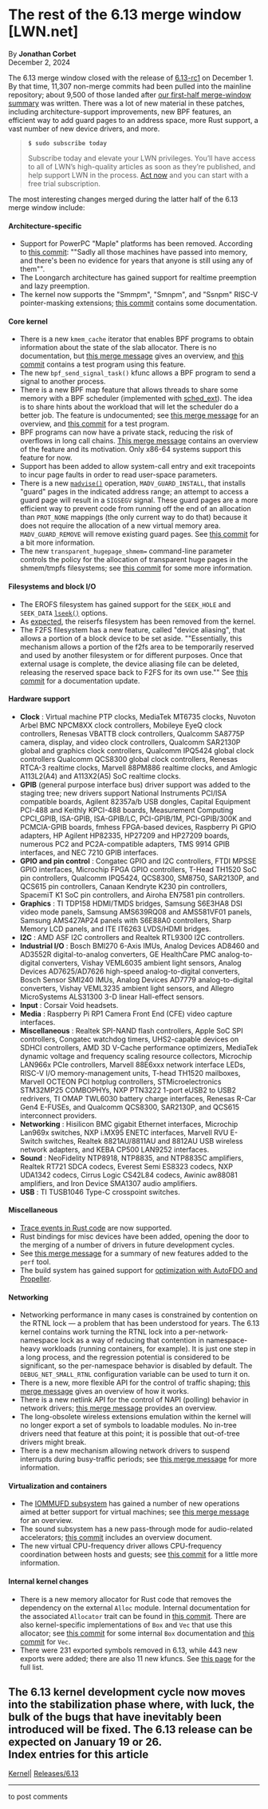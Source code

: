 # The rest of the 6.13 merge window [LWN.net]

By **Jonathan Corbet**  
December 2, 2024 

The 6.13 merge window closed with the release of [6.13-rc1](/Articles/1000378/) on December 1. By that time, 11,307 non-merge commits had been pulled into the mainline repository; about 9,500 of those landed after [our first-half merge-window summary](/Articles/998623/) was written. There was a lot of new material in these patches, including architecture-support improvements, new BPF features, an efficient way to add guard pages to an address space, more Rust support, a vast number of new device drivers, and more. 

> **`$ sudo subscribe today`**
> 
> Subscribe today and elevate your LWN privileges. You’ll have access to all of LWN’s high-quality articles as soon as they’re published, and help support LWN in the process. [Act now](https://lwn.net/Promo/nst-sudo/claim) and you can start with a free trial subscription. 

The most interesting changes merged during the latter half of the 6.13 merge window include: 

#### Architecture-specific

  * Support for PowerPC "Maple" platforms has been removed. According to [this commit](https://git.kernel.org/linus/62f8f307c80e): ""Sadly all those machines have passed into memory, and there's been no evidence for years that anyone is still using any of them"". 
  * The Loongarch architecture has gained support for realtime preemption and lazy preemption. 
  * The kernel now supports the "Smmpm", "Smnpm", and "Ssnpm" RISC-V pointer-masking extensions; [this commit](https://git.kernel.org/linus/09d6775f503b) contains some documentation. 



#### Core kernel

  * There is a new `kmem_cache` iterator that enables BPF programs to obtain information about the state of the slab allocator. There is no documentation, but [this merge message](https://git.kernel.org/linus/1477d31b1c9a) gives an overview, and [this commit](https://git.kernel.org/linus/a496d0cdc84d) contains a test program using this feature. 
  * The new `bpf_send_signal_task()` kfunc allows a BPF program to send a signal to another process. 
  * There is a new BPF map feature that allows threads to share some memory with a BPF scheduler (implemented with [sched_ext](/Articles/991205/)). The idea is to share hints about the workload that will let the scheduler do a better job. The feature is undocumented; see [this merge message](https://git.kernel.org/linus/c6fb8030b4ba) for an overview, and [this commit](https://git.kernel.org/linus/4579b4a4279e) for a test program. 
  * BPF programs can now have a private stack, reducing the risk of overflows in long call chains. [This merge message](https://git.kernel.org/linus/c1bc51f85cd6) contains an overview of the feature and its motivation. Only x86-64 systems support this feature for now. 
  * Support has been added to allow system-call entry and exit tracepoints to incur page faults in order to read user-space parameters. 
  * There is a new [`madvise()`](https://man7.org/linux/man-pages/man2/madvise.2.html) operation, `MADV_GUARD_INSTALL`, that installs "guard" pages in the indicated address range; an attempt to access a guard page will result in a `SIGSEGV` signal. These guard pages are a more efficient way to prevent code from running off the end of an allocation than `PROT_NONE` mappings (the only current way to do that) because it does not require the allocation of a new virtual memory area. `MADV_GUARD_REMOVE` will remove existing guard pages. See [this commit](https://git.kernel.org/linus/662df3e5c376) for a bit more information. 
  * The new `transparent_hugepage_shmem=` command-line parameter controls the policy for the allocation of transparent huge pages in the shmem/tmpfs filesystems; see [this commit](https://git.kernel.org/linus/949042811117) for some more information. 



#### Filesystems and block I/O

  * The EROFS filesystem has gained support for the `SEEK_HOLE` and `SEEK_DATA` [`lseek()`](https://man7.org/linux/man-pages/man2/lseek.2.html) options. 
  * As [expected](/Articles/995116/), the reiserfs filesystem has been removed from the kernel. 
  * The F2FS filesystem has a new feature, called "device aliasing", that allows a portion of a block device to be set aside. ""Essentially, this mechanism allows a portion of the f2fs area to be temporarily reserved and used by another filesystem or for different purposes. Once that external usage is complete, the device aliasing file can be deleted, releasing the reserved space back to F2FS for its own use."" See [this commit](https://git.kernel.org/linus/128d333f0dff) for a documentation update. 



#### Hardware support

  * **Clock** : Virtual machine PTP clocks, MediaTek MT6735 clocks, Nuvoton Arbel BMC NPCM8XX clock controllers, Mobileye EyeQ clock controllers, Renesas VBATTB clock controllers, Qualcomm SA8775P camera, display, and video clock controllers, Qualcomm SAR2130P global and graphics clock controllers, Qualcomm IPQ5424 global clock controllers Qualcomm QCS8300 global clock controllers, Renesas RTCA-3 realtime clocks, Marvell 88PM886 realtime clocks, and Amlogic A113L2(A4) and A113X2(A5) SoC realtime clocks. 
  * **GPIB** (general purpose interface bus) driver support was added to the staging tree; new drivers support National Instruments PCI/ISA compatible boards, Agilent 82357a/b USB dongles, Capital Equipment PCI-488 and Keithly KPCI-488 boards, Measurement Computing CPCI_GPIB, ISA-GPIB, ISA-GPIB/LC, PCI-GPIB/1M, PCI-GPIB/300K and PCMCIA-GPIB boards, fmhess FPGA-based devices, Raspberry Pi GPIO adapters, HP Agilent HP82335, HP27209 and HP27209 boards, numerous PC2 and PC2A-compatible adapters, TMS 9914 GPIB interfaces, and NEC 7210 GPIB interfaces. 
  * **GPIO and pin control** : Congatec GPIO and I2C controllers, FTDI MPSSE GPIO interfaces, Microchip FPGA GPIO controllers, T-Head TH1520 SoC pin controllers, Qualcomm IPQ5424, QCS8300, SM8750, SAR2130P, and QCS615 pin controllers, Canaan Kendryte K230 pin controllers, SpacemiT K1 SoC pin controllers, and Airoha EN7581 pin controllers. 
  * **Graphics** : TI TDP158 HDMI/TMDS bridges, Samsung S6E3HA8 DSI video mode panels, Samsung AMS639RQ08 and AMS581VF01 panels, Samsung AMS427AP24 panels with S6E88A0 controllers, Sharp Memory LCD panels, and ITE IT6263 LVDS/HDMI bridges. 
  * **I2C** : AMD ASF I2C controllers and Realtek RTL9300 I2C controllers. 
  * **Industrial I/O** : Bosch BMI270 6-Axis IMUs, Analog Devices AD8460 and AD3552R digital-to-analog converters, GE HealthCare PMC analog-to-digital converters, Vishay VEML6035 ambient light sensors, Analog Devices AD7625/AD7626 high-speed analog-to-digital converters, Bosch Sensor SMI240 IMUs, Analog Devices AD7779 analog-to-digital converters, Vishay VEML3235 ambient light sensors, and Allegro MicroSystems ALS31300 3-D linear Hall-effect sensors. 
  * **Input** : Corsair Void headsets. 
  * **Media** : Raspberry Pi RP1 Camera Front End (CFE) video capture interfaces. 
  * **Miscellaneous** : Realtek SPI-NAND flash controllers, Apple SoC SPI controllers, Congatec watchdog timers, UHS2-capable devices on SDHCI controllers, AMD 3D V-Cache performance optimizers, MediaTek dynamic voltage and frequency scaling resource collectors, Microchip LAN966x PCIe controllers, Marvell 88E6xxx network interface LEDs, RISC-V I/O memory-management units, T-head TH1520 mailboxes, Marvell OCTEON PCI hotplug controllers, STMicroelectronics STM32MP25 COMBOPHYs, NXP PTN3222 1-port eUSB2 to USB2 redrivers, TI OMAP TWL6030 battery charge interfaces, Renesas R-Car Gen4 E-FUSEs, and Qualcomm QCS8300, SAR2130P, and QCS615 interconnect providers. 
  * **Networking** : Hisilicon BMC gigabit Ethernet interfaces, Microchip Lan969x switches, NXP i.MX95 ENETC interfaces, Marvell RVU E-Switch switches, Realtek 8821AU/8811AU and 8812AU USB wireless network adapters, and KEBA CP500 LAN9252 interfaces. 
  * **Sound** : NeoFidelity NTP8918, NTP8835, and NTP8835C amplifiers, Realtek RT721 SDCA codecs, Everest Semi ES8323 codecs, NXP UDA1342 codecs, Cirrus Logic CS42L84 codecs, Awinic aw88081 amplifiers, and Iron Device SMA1307 audio amplifiers. 
  * **USB** : TI TUSB1046 Type-C crosspoint switches. 



#### Miscellaneous

  * [Trace events in Rust code](/Articles/992455/) are now supported. 
  * Rust bindings for misc devices have been added, opening the door to the merging of a number of drivers in future development cycles. 
  * See [this merge message](https://git.kernel.org/linus/b50ecc5aca4d) for a summary of new features added to the `perf` tool. 
  * The build system has gained support for [optimization with AutoFDO and Propeller](/Articles/995397/). 



#### Networking

  * Networking performance in many cases is constrained by contention on the RTNL lock — a problem that has been understood for years. The 6.13 kernel contains work turning the RTNL lock into a per-network-namespace lock as a way of reducing that contention in namespace-heavy workloads (running containers, for example). It is just one step in a long process, and the regression potential is considered to be significant, so the per-namespace behavior is disabled by default. The `DEBUG_NET_SMALL_RTNL` configuration variable can be used to turn it on. 
  * There is a new, more flexible API for the control of traffic shaping; [this merge message](https://git.kernel.org/linus/bdb5d2481a53) gives an overview of how it works. 
  * There is a new netlink API for the control of NAPI (polling) behavior in network drivers; [this merge message](https://git.kernel.org/linus/5bedbfc16552) provides an overview. 
  * The long-obsolete wireless extensions emulation within the kernel will no longer export a set of symbols to loadable modules. No in-tree drivers need that feature at this point; it is possible that out-of-tree drivers might break. 
  * There is a new mechanism allowing network drivers to suspend interrupts during busy-traffic periods; see [this merge message](https://git.kernel.org/linus/80b6f094756f) for more information. 



#### Virtualization and containers

  * The [IOMMUFD subsystem](https://docs.kernel.org/userspace-api/iommufd.html) has gained a number of new operations aimed at better support for virtual machines; see [this merge message](https://git.kernel.org/linus/341d041daae5) for an overview. 
  * The sound subsystem has a new pass-through mode for audio-related accelerators; [this commit](https://git.kernel.org/linus/04177158cf98) includes an overview document. 
  * The new virtual CPU-frequency driver allows CPU-frequency coordination between hosts and guests; see [this commit](https://git.kernel.org/linus/4fd06a5358e0) for a little more information. 



#### Internal kernel changes

  * There is a new memory allocator for Rust code that removes the dependency on the external `Alloc` module. Internal documentation for the associated `Allocator` trait can be found in [this commit](https://git.kernel.org/linus/b7a084ba4fbb). There are also kernel-specific implementations of `Box` and `Vec` that use this allocator; see [this commit](https://git.kernel.org/linus/c8cfa8d0c0b1) for some internal `Box` documentation and [this commit](https://git.kernel.org/linus/2aac4cd7dae3) for `Vec`. 
  * There were 231 exported symbols removed in 6.13, while 443 new exports were added; there are also 11 new kfuncs. See [this page](/Articles/1000371/) for the full list. 



The 6.13 kernel development cycle now moves into the stabilization phase where, with luck, the bulk of the bugs that have inevitably been introduced will be fixed. The 6.13 release can be expected on January 19 or 26.  
Index entries for this article  
---  
[Kernel](/Kernel/Index)| [Releases/6.13](/Kernel/Index#Releases-6.13)  
  


* * *

to post comments 
